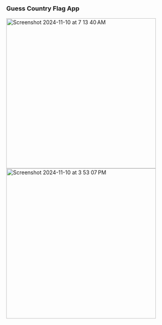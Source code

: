 ### Guess Country Flag App

<img width="397" alt="Screenshot 2024-11-10 at 7 13 40 AM" src="https://github.com/user-attachments/assets/7f67968e-b201-46dc-8d55-b645006551ab">

<img width="397" alt="Screenshot 2024-11-10 at 3 53 07 PM" src="https://github.com/user-attachments/assets/505d2fd1-d986-4943-8dca-173886f21a65">
